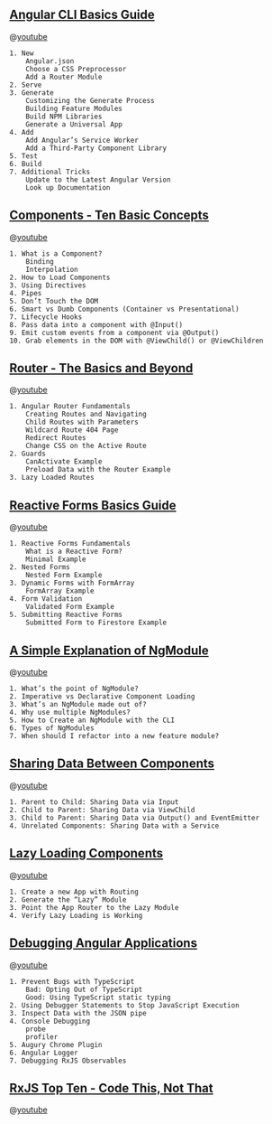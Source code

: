 ## [Angular CLI Basics Guide](https://angularfirebase.com/lessons/basics-angular-cli/)
@[youtube](https://www.youtube.com/watch?v=IZEolKjcjks)
```
1. New
    Angular.json
    Choose a CSS Preprocessor
    Add a Router Module
2. Serve
3. Generate
    Customizing the Generate Process
    Building Feature Modules
    Build NPM Libraries
    Generate a Universal App
4. Add
    Add Angular’s Service Worker
    Add a Third-Party Component Library
5. Test
6. Build
7. Additional Tricks
    Update to the Latest Angular Version
    Look up Documentation
```

## [Components - Ten Basic Concepts](https://angularfirebase.com/lessons/angular-components-basics-top-ten/)
@[youtube](https://youtu.be/23o0evRtrFI)
```
1. What is a Component?
    Binding
    Interpolation
2. How to Load Components
3. Using Directives
4. Pipes
5. Don’t Touch the DOM
6. Smart vs Dumb Components (Container vs Presentational)
7. Lifecycle Hooks
8. Pass data into a component with @Input()
9. Emit custom events from a component via @Output()
10. Grab elements in the DOM with @ViewChild() or @ViewChildren
```

## [Router - The Basics and Beyond](https://angularfirebase.com/lessons/basics-angular-router/)
@[youtube](https://youtu.be/Np3ULAMqwNo)
```
1. Angular Router Fundamentals
    Creating Routes and Navigating
    Child Routes with Parameters
    Wildcard Route 404 Page
    Redirect Routes
    Change CSS on the Active Route
2. Guards
    CanActivate Example
    Preload Data with the Router Example
3. Lazy Loaded Routes
```

## [Reactive Forms Basics Guide](https://angularfirebase.com/lessons/basics-reactive-forms-in-angular/)
@[youtube](https://youtu.be/JeeUY6WaXiA)
```
1. Reactive Forms Fundamentals
    What is a Reactive Form?
    Minimal Example
2. Nested Forms
    Nested Form Example
3. Dynamic Forms with FormArray
    FormArray Example
4. Form Validation
    Validated Form Example
5. Submitting Reactive Forms
    Submitted Form to Firestore Example
```


## [A Simple Explanation of NgModule](https://angularfirebase.com/lessons/a-simple-explanation-of-ngmodule/)
@[youtube](https://www.youtube.com/watch?v=oqZ4-ULwfbc)
```
1. What’s the point of NgModule?
2. Imperative vs Declarative Component Loading
3. What’s an NgModule made out of?
4. Why use multiple NgModules?
5. How to Create an NgModule with the CLI
6. Types of NgModules
7. When should I refactor into a new feature module?
```


## [Sharing Data Between Components](https://angularfirebase.com/lessons/sharing-data-between-angular-components-four-methods/)
@[youtube](https://youtu.be/I317BhehZKM)
```
1. Parent to Child: Sharing Data via Input
2. Child to Parent: Sharing Data via ViewChild
3. Child to Parent: Sharing Data via Output() and EventEmitter
4. Unrelated Components: Sharing Data with a Service
```

## [Lazy Loading Components](https://angularfirebase.com/lessons/how-to-lazy-load-components-in-angular-4-in-three-steps/)
@[youtube](https://youtu.be/8tBQI5grhbE)
```
1. Create a new App with Routing
2. Generate the “Lazy” Module
3. Point the App Router to the Lazy Module
4. Verify Lazy Loading is Working
```


## [Debugging Angular Applications](https://angularfirebase.com/lessons/methods-for-debugging-an-angular-application/)
@[youtube](https://youtu.be/gxixM90vo9Y)
```
1. Prevent Bugs with TypeScript
    Bad: Opting Out of TypeScript
    Good: Using TypeScript static typing
2. Using Debugger Statements to Stop JavaScript Execution
3. Inspect Data with the JSON pipe
4. Console Debugging
    probe
    profiler
5. Augury Chrome Plugin
6. Angular Logger
7. Debugging RxJS Observables
```


## [RxJS Top Ten - Code This, Not That](https://github.com/fireship-io/175-code-this-not-that-rxjs)
@[youtube](https://youtu.be/ewcoEYS85Co)








